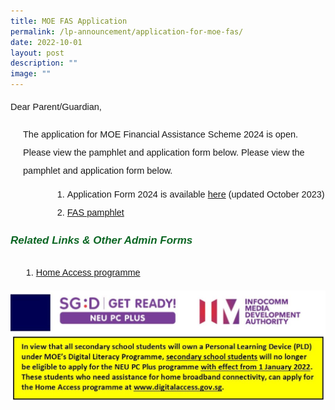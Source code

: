 ```yaml
---
title: MOE FAS Application
permalink: /lp-announcement/application-for-moe-fas/
date: 2022-10-01
layout: post
description: ""
image: ""
---
```

<p style="font-size:14.5px; line-height:2;margin-top:0px;font-family:sans-serif;">Dear Parent/Guardian,</p>
<p style="font-size:14.5px; line-height:2;margin-top:0px;font-family:sans-serif;margin-left: 20px;">The application for MOE Financial Assistance Scheme 2024 is open. Please view the pamphlet and application form below.
Please view the pamphlet and application form below.
</p>
<ol style="margin-top:-5px;margin-left: 50px;">
<li style="font-size:14.5px; line-height:2;margin-left:17px;font-family:sans-serif;">Application Form 2024 is available&nbsp;<a href="https://drive.google.com/file/d/1gfVK8jaFb73t9MQXmxmMq3RxMXj4DKIV/view?usp=sharing" target="_blank" rel="noopener noreferrer">here</a> (updated October 2023)</li>
	<li style="font-size:14.5px; line-height:2;margin-left:17px;font-family:sans-serif;"><a href="https://drive.google.com/file/d/1FRmxo5hTTkAbYN0DLHsMgINhByEdey9U/view?usp=sharing" target="_blank" rel="noopener noreferrer">FAS pamphlet</a></li>
</ol>

<h6 style="color:#0B6623;;font-family:sans-serif;font-weight:bold;"><strong style="font-family:sans-serif;font-size:17px;color:#0B6623;">Related Links &amp; Other Admin Forms</strong></h6>
<ol style="margin-top:-5px;">
<li style="font-size:14.5px; line-height:2;margin-left:17px;font-family:sans-serif;"><a href="https://www.digitalaccess.gov.sg/" target="_blank" rel="noopener noreferrer">Home Access programme</a></li>
</ol>
<img src="/images/HomeAccessIMDA-1024x357.jpg">